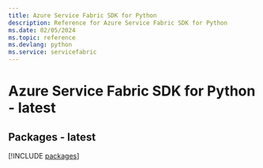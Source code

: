```yaml
---
title: Azure Service Fabric SDK for Python
description: Reference for Azure Service Fabric SDK for Python
ms.date: 02/05/2024
ms.topic: reference
ms.devlang: python
ms.service: servicefabric
---
```

# Azure Service Fabric SDK for Python - latest
## Packages - latest
[!INCLUDE [packages](service-fabric-index.md)]